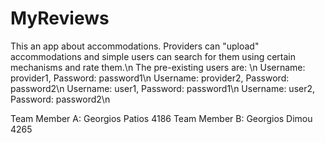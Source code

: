 # MyReviews

This an app about accommodations. Providers can "upload" accommodations and simple users can search for them using certain mechanisms and rate them.\n
The pre-existing users are: \n
Username: provider1,  Password: password1\n
Username: provider2,  Password: password2\n
Username: user1,  Password: password1\n
Username: user2,  Password: password2\n

Team Member A: Georgios Patios 4186
Team Member B: Georgios Dimou 4265
